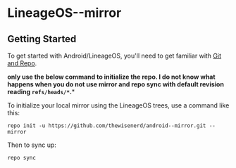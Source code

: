 LineageOS--mirror
=================

Getting Started
---------------

To get started with Android/LineageOS, you'll need to get
familiar with [Git and Repo](https://source.android.com/source/using-repo.html).

**only use the below command to initialize the repo. I do not know what happens
when you do not use mirror and repo sync with default revision
reading ```refs/heads/*```.***

To initialize your local mirror using the LineageOS trees, use a command like this:

    repo init -u https://github.com/thewisenerd/android--mirror.git --mirror

Then to sync up:

    repo sync

